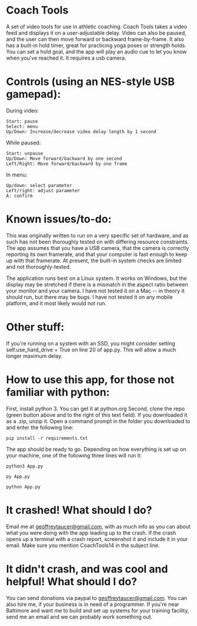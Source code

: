 # Coach Tools
A set of video tools for use in athletic coaching. Coach Tools takes a video feed and displays it on a user-adjustable delay. Video can also be paused, and the user can then move forward or backward frame-by-frame.
It also has a built-in hold timer, great for practicing yoga poses or strength holds. You can set a hold goal, and the app will play an audio cue to let you know when you've reached it.
It requires a usb camera.

# Controls (using an NES-style USB gamepad):
During video:

```
Start: pause
Select: menu
Up/Down: Increase/decrease video delay length by 1 second
```

While paused:

```
Start: unpause
Up/Down: Move forward/backward by one second
Left/Right: Move forward/backward by one frame
```

In menu:

```
Up/down: select parameter
Left/right: adjust parameter
A: confirm
```
  
# Known issues/to-do:
This was originally written to run on a very specific set of hardware, and as such has not been thoroughly tested on with differing resource constraints. The app assumes that you have a USB camera, that the camera is correctly reporting its own framerate, and that your computer is fast enough to keep up with that framerate. At present, the built-in system checks are limited and not thoroughly-tested.

The application runs best on a Linux system. It works on Windows, but the display may be stretched if there is a mismatch in the aspect ratio between your monitor and your camera. I have not tested it on a Mac -- in theory it should run, but there may be bugs. I have not tested it on any mobile platform, and it most likely would not run.

# Other stuff:
If you're running on a system with an SSD, you might consider setting self.use_hard_drive = True on line 20 of app.py. This will allow a much longer maximum delay.

# How to use this app, for those not familiar with python:
First, install python 3. You can get it at python.org
Second, clone the repo (green button above and to the right of this text field). If you downloaded it as a .zip, unzip it.
Open a command prompt in the folder you downloaded to and enter the following line:

```pip install -r requirements.txt```

The app should be ready to go. Depending on how everything is set up on your machine, one of the following three lines will run it:

```python3 App.py```

```py App.py```

```python App.py```

# It crashed! What should I do?
Email me at geoffreytaucer@gmail.com, with as much info as you can about what you were doing with the app leading up to the crash. If the crash opens up a terminal with a crash report, screenshot it and include it in your email. Make sure you mention CoachTools14 in the subject line.

# It didn't crash, and was cool and helpful! What should I do?
You can send donations via paypal to geoffreytaucer@gmail.com. You can also hire me, if your business is in need of a programmer. If you're near Baltimore and want me to build and set up systems for your training facility, send me an email and we can probably work something out.
